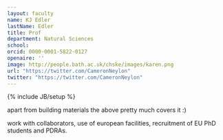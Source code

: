 ```yaml
---
layout: faculty
name: KJ Edler
lastName: Edler
title: Prof
department: Natural Sciences
school:
orcid: 0000-0001-5822-0127
openaire: ''
image: http://people.bath.ac.uk/chske/images/karen.png
url: "https://twitter.com/CameronNeylon"
twitter: "https://twitter.com/CameronNeylon"
---
```

{% include JB/setup %}

apart from building materials the above pretty much covers it :)

work with collaborators, use of european facilities, recruitment of EU PhD students and PDRAs.


